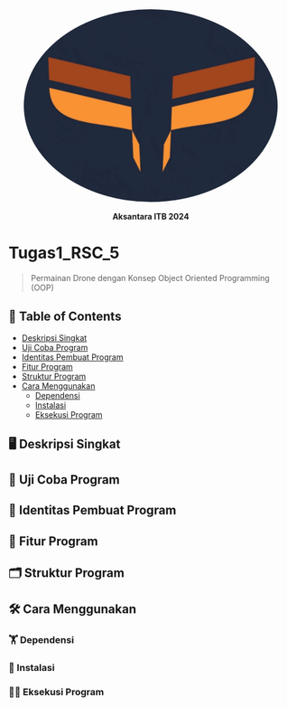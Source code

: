 <div align="center">
  <img src="./img/Aksantara.png" alt="Aksantara ITB 2024" width="450" style="border-radius: 50%";/>
  <p><b>Aksantara ITB 2024</b></p>
</div>

# Tugas1_RSC_5
> Permainan Drone dengan Konsep Object Oriented Programming (OOP)
## 📑 Table of Contents
  - [Deskripsi Singkat](#🖥️-deskripsi-singkat)
  - [Uji Coba Program](#🦾-Uji-Coba-Program)
  - [Identitas Pembuat Program](#🪪-identitas-pembuat-program)
  - [Fitur Program](#📀-fitur-program)
  - [Struktur Program](#🗂️-struktur-program)
  - [Cara Menggunakan](#🛠️-cara-menggunakan)
    - [Dependensi](#🏋-dependensi)
    - [Instalasi](#🔧-instalasi)
    - [Eksekusi Program](#🏃‍♂️-eksekusi-program)

## 🖥️ Deskripsi Singkat

## 🦾 Uji Coba Program

## 🪪 Identitas Pembuat Program

## 📀 Fitur Program

## 🗂️ Struktur Program

## 🛠️ Cara Menggunakan

### 🏋 Dependensi

### 🔧 Instalasi

### 🏃‍♂️ Eksekusi Program